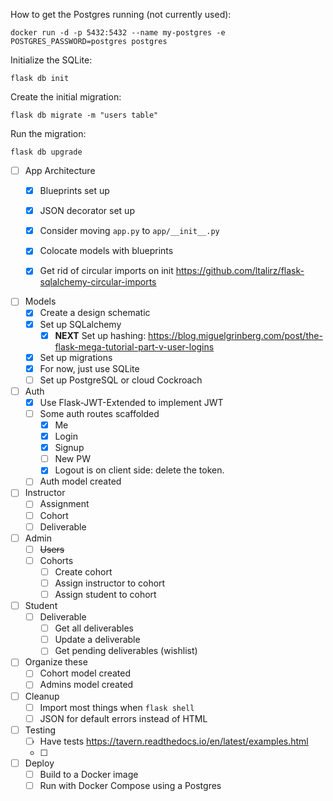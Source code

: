 How to get the Postgres running (not currently used):

```
docker run -d -p 5432:5432 --name my-postgres -e POSTGRES_PASSWORD=postgres postgres
```

Initialize the SQLite:

```
flask db init
```
Create the initial migration:
```
flask db migrate -m "users table"
```
Run the migration:
```
flask db upgrade
```

- [ ] App Architecture
  - [x] Blueprints set up
  - [x] JSON decorator set up
  - [x] Consider moving `app.py` to `app/__init__.py`
  - [x] Colocate models with blueprints
  - [x] Get rid of circular imports on init https://github.com/ltalirz/flask-sqlalchemy-circular-imports


- [ ] Models
  - [x] Create a design schematic
  - [x] Set up SQLalchemy
    - [x] **NEXT** Set up hashing: https://blog.miguelgrinberg.com/post/the-flask-mega-tutorial-part-v-user-logins
  - [x] Set up migrations
  - [x] For now, just use SQLite
  - [ ] Set up PostgreSQL or cloud Cockroach

- [ ] Auth
  - [x] Use Flask-JWT-Extended to implement JWT
  - [ ] Some auth routes scaffolded
    - [x] Me
    - [x] Login
    - [x] Signup
    - [ ] New PW
    - [x] Logout is on client side: delete the token.
  - [ ] Auth model created

- [ ] Instructor
  - [ ] Assignment
  - [ ] Cohort
  - [ ] Deliverable

- [ ] Admin
  - [ ] ~~Users~~
  - [ ] Cohorts
    - [ ] Create cohort
    - [ ] Assign instructor to cohort
    - [ ] Assign student to cohort

- [ ] Student
  - [ ] Deliverable
    - [ ] Get all deliverables
    - [ ] Update a deliverable
    - [ ] Get pending deliverables (wishlist)

- [ ] Organize these
  - [ ] Cohort model created
  - [ ] Admins model created

- [ ] Cleanup
  - [ ] Import most things when `flask shell`
  - [ ] JSON for default errors instead of HTML

- [ ] Testing
  - [ ] Have tests https://tavern.readthedocs.io/en/latest/examples.html
  - [ ] 

- [ ] Deploy
  - [ ] Build to a Docker image
  - [ ] Run with Docker Compose using a Postgres